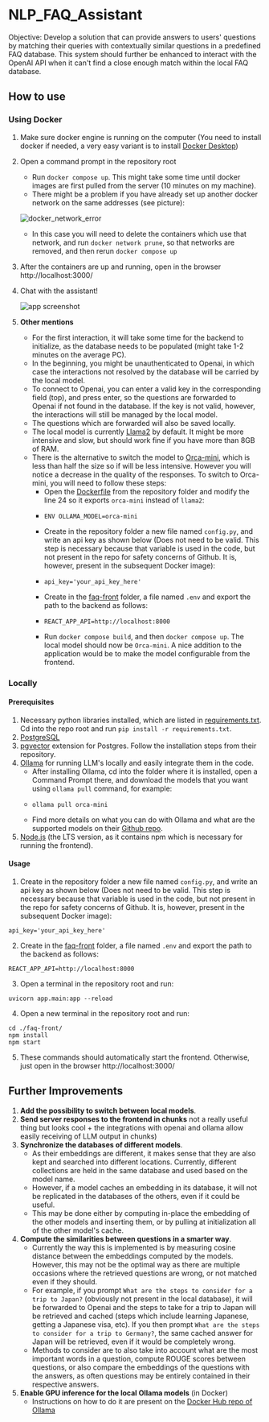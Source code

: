 # NLP_FAQ_Assistant
Objective: Develop a solution that can provide answers to users' questions by matching their queries with contextually similar questions in a predefined FAQ database. This system should further be enhanced to interact with the OpenAI API when it can't find a close enough match within the local FAQ database.

## How to use

### Using Docker

1. Make sure docker engine is running on the computer (You need to install docker if needed, a very easy variant is to install [Docker Desktop](https://www.docker.com/products/docker-desktop/))
2. Open a command prompt in the repository root
    - Run `docker compose up`. This might take some time until docker images are first pulled from the server (10 minutes on my machine).
    - There might be a problem if you have already set up another docker network on the same addresses (see picture):
      
    ![docker_network_error](https://github.com/flaviusfetean/NLP_FAQ_Assistant/assets/44545905/6dba8c21-9bc7-4b72-ad8a-bbf521bc78c3)
    - In this case you will need to delete the containers which use that network, and run `docker network prune`, so that networks are removed, and then rerun `docker compose up`
3. After the containers are up and running, open in the browser http://localhost:3000/
4. Chat with the assistant! 

   ![app screenshot](https://github.com/flaviusfetean/NLP_FAQ_Assistant/assets/44545905/2934af5e-0ba2-4d1a-9143-e563266eccdd)
5. **Other mentions**
    - For the first interaction, it will take some time for the backend to initialize, as the database needs to be populated (might take 1-2 minutes on the average PC).
    - In the beginning, you might be unauthenticated to Openai, in which case the interactions not resolved by the database will be carried by the local model.
    - To connect to Openai, you can enter a valid key in the corresponding field (top), and press enter, so the questions are forwarded to Openai if not found in the database. If the key is not valid, however, the interactions will still be managed by the local model.
    - The questions which are forwarded will also be saved locally.
    - The local model is currently [Llama2](https://www.llama2.ai/) by default. It might be more intensive and slow, but should work fine if you have more than 8GB of RAM.
    - There is the alternative to switch the model to [Orca-mini](https://ollama.com/library/orca-mini), which is less than half the size so if will be less intensive. However you will notice a decrease in the quality of the responses. To switch to Orca-mini, you will need to follow these steps:
        - Open the [Dockerfile](./Dockerfile) from the repository folder and modify the line 24 so it exports `orca-mini` instead of `llama2`:
        -     ENV OLLAMA_MODEL=orca-mini
        - Create in the repository folder a new file named `config.py`, and write an api key as shown below (Does not need to be valid. This step is necessary because that variable is used in the code, but not present in the repo for safety concerns of Github. It is, however, present in the subsequent Docker image):
        -     api_key='your_api_key_here'
        - Create in the [faq-front](./faq-front) folder, a file named `.env` and export the path to the backend as follows:
        -     REACT_APP_API=http://localhost:8000
        - Run `docker compose build`, and then `docker compose up`. The local model should now be `Orca-mini`. A nice addition to the application would be to make the model configurable from the frontend. 

### Locally 

#### Prerequisites 
1. Necessary python libraries installed, which are listed in [requirements.txt](./requirements.txt). Cd into the repo root and run `pip install -r requirements.txt`.
2. [PostgreSQL](https://www.postgresql.org/download/)
3. [pgvector](https://github.com/pgvector/pgvector) extension for Postgres. Follow the installation steps from their repository.
4. [Ollama](https://ollama.com/) for running LLM's locally and easily integrate them in the code.
   - After installing Ollama, cd into the folder where it is installed, open a Command Prompt there, and download the models that you want using `ollama pull` command, for example:
   -     ollama pull orca-mini
   - Find more details on what you can do with Ollama and what are the supported models on their [Github repo](https://github.com/ollama/ollama?tab=readme-ov-file).
5. [Node.js](https://nodejs.org/en) (the LTS version, as it contains npm which is necessary for running the frontend).

#### Usage
1. Create in the repository folder a new file named `config.py`, and write an api key as shown below (Does not need to be valid. This step is necessary because that variable is used in the code, but not present in the repo for safety concerns of Github. It is, however, present in the subsequent Docker image):
```
api_key='your_api_key_here'
```
2. Create in the [faq-front](./faq-front) folder, a file named `.env` and export the path to the backend as follows:
```
REACT_APP_API=http://localhost:8000
```
3. Open a terminal in the repository root and run:
```
uvicorn app.main:app --reload
```
4. Open a new terminal in the repository root and run:
```
cd ./faq-front/
npm install
npm start
```
5. These commands should automatically start the frontend. Otherwise, just open in the browser http://localhost:3000/

## Further Improvements
1. **Add the possibility to switch between local models**.
2. **Send server responses to the frontend in chunks** not a really useful thing but looks cool + the integrations with openai and ollama allow easily receiving of LLM output in chunks)
3. **Synchronize the databases of different models**.
    - As their embeddings are different, it makes sense that they are also kept and searched into different locations. Currently, different collections are held in the same database and used based on the model name.
    - However, if a model caches an embedding in its database, it will not be replicated in the databases of the others, even if it could be useful.
    - This may be done either by computing in-place the embedding of the other models and inserting them, or by pulling at initialization all of the other model's cache.
4. **Compute the similarities between questions in a smarter way**.
    - Currently the way this is implemented is by measuring cosine distance between the embeddings computed by the models. However, this may not be the optimal way as there are multiple occasions where the retrieved questions are wrong, or not matched even if they should.
    - For example, if you prompt `What are the steps to consider for a trip to Japan?` (obviously not present in the local database), it will be forwarded to Openai and the steps to take for a trip to Japan will be retrieved and cached (steps which include learning Japanese, getting a Japanese visa, etc). If you then prompt `What are the steps to consider for a trip to Germany?`, the same cached answer for Japan will be retrieved, even if it would be completely wrong.
    - Methods to consider are to also take into account what are the most important words in a question, compute ROUGE scores between questions, or also compare the embeddings of the questions with the answers, as often questions may be entirely contained in their respective answers.
5. **Enable GPU inference for the local Ollama models** (in Docker)
    - Instructions on how to do it are present on the [Docker Hub repo of Ollama](https://hub.docker.com/r/ollama/ollama) 
